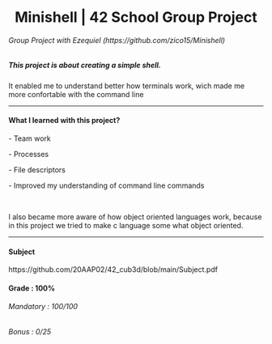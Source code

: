 <h1 align="center"> Minishell | 42 School Group Project </h1>
<h6>Group Project with Ezequiel (https://github.com/zico15/Minishell)</h6>
<h5>This project is about creating a simple shell.</h5>
<p>It enabled me to understand better how terminals work, wich made me more confortable with the command line</p>

-----

<h4>What I learned with this project?</h4>
<p> - Team work</p>
<p> - Processes</p>
<p> - File descriptors</p>
<p> - Improved my understanding of command line commands</p>
<br>
<p>I also became more aware of how object oriented languages work, because in this project we tried to make c language some what object oriented.</p>

----

<h4>Subject</h4>
https://github.com/20AAP02/42_cub3d/blob/main/Subject.pdf
<br>
<h4>Grade : 100%</h4>
<h6>Mandatory : 100/100</h6>
<h6>Bonus : 0/25</h6>
